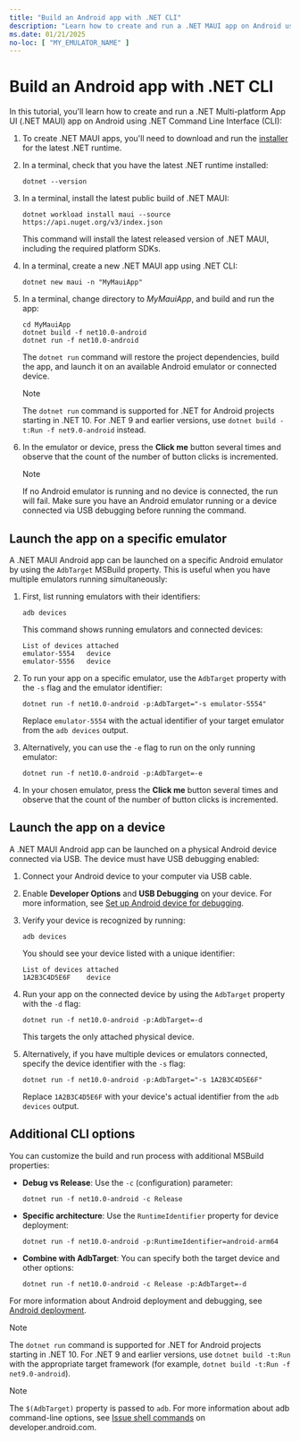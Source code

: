 ```yaml
---
title: "Build an Android app with .NET CLI"
description: "Learn how to create and run a .NET MAUI app on Android using .NET CLI."
ms.date: 01/21/2025
no-loc: [ "MY_EMULATOR_NAME" ]
---
```


# Build an Android app with .NET CLI

In this tutorial, you'll learn how to create and run a .NET Multi-platform App UI (.NET MAUI) app on Android using .NET Command Line Interface (CLI):

1. To create .NET MAUI apps, you'll need to download and run the [installer](https://github.com/dotnet/installer/blob/main/README.md#installers-and-binaries) for the latest .NET runtime.

2. In a terminal, check that you have the latest .NET runtime installed:

    ```dotnetcli
    dotnet --version
    ```

3. In a terminal, install the latest public build of .NET MAUI:

    ```dotnetcli
    dotnet workload install maui --source https://api.nuget.org/v3/index.json
    ```

    This command will install the latest released version of .NET MAUI, including the required platform SDKs.

4. In a terminal, create a new .NET MAUI app using .NET CLI:

    ```dotnetcli
    dotnet new maui -n "MyMauiApp"
    ```

5. In a terminal, change directory to *MyMauiApp*, and build and run the app:

    ```dotnetcli
    cd MyMauiApp
    dotnet build -f net10.0-android
    dotnet run -f net10.0-android
    ```

    The `dotnet run` command will restore the project dependencies, build the app, and launch it on an available Android emulator or connected device.

    > [!NOTE]
    > The `dotnet run` command is supported for .NET for Android projects starting in .NET 10. For .NET 9 and earlier versions, use `dotnet build -t:Run -f net9.0-android` instead.

6. In the emulator or device, press the **Click me** button several times and observe that the count of the number of button clicks is incremented.

    > [!NOTE]
    > If no Android emulator is running and no device is connected, the run will fail. Make sure you have an Android emulator running or a device connected via USB debugging before running the command.

## Launch the app on a specific emulator

A .NET MAUI Android app can be launched on a specific Android emulator by using the `AdbTarget` MSBuild property. This is useful when you have multiple emulators running simultaneously:

1. First, list running emulators with their identifiers:

    ```console
    adb devices
    ```

    This command shows running emulators and connected devices:

    ```console
    List of devices attached
    emulator-5554   device
    emulator-5556   device
    ```

2. To run your app on a specific emulator, use the `AdbTarget` property with the `-s` flag and the emulator identifier:

    ```dotnetcli
    dotnet run -f net10.0-android -p:AdbTarget="-s emulator-5554"
    ```

    Replace `emulator-5554` with the actual identifier of your target emulator from the `adb devices` output.

3. Alternatively, you can use the `-e` flag to run on the only running emulator:

    ```dotnetcli
    dotnet run -f net10.0-android -p:AdbTarget=-e
    ```

4. In your chosen emulator, press the **Click me** button several times and observe that the count of the number of button clicks is incremented.

## Launch the app on a device

A .NET MAUI Android app can be launched on a physical Android device connected via USB. The device must have USB debugging enabled:

1. Connect your Android device to your computer via USB cable.
2. Enable **Developer Options** and **USB Debugging** on your device. For more information, see [Set up Android device for debugging](~/android/device/setup.md).
3. Verify your device is recognized by running:

    ```console
    adb devices
    ```

    You should see your device listed with a unique identifier:

    ```console
    List of devices attached
    1A2B3C4D5E6F    device
    ```

4. Run your app on the connected device by using the `AdbTarget` property with the `-d` flag:

    ```dotnetcli
    dotnet run -f net10.0-android -p:AdbTarget=-d
    ```

    This targets the only attached physical device.

5. Alternatively, if you have multiple devices or emulators connected, specify the device identifier with the `-s` flag:

    ```dotnetcli
    dotnet run -f net10.0-android -p:AdbTarget="-s 1A2B3C4D5E6F"
    ```

    Replace `1A2B3C4D5E6F` with your device's actual identifier from the `adb devices` output.

## Additional CLI options

You can customize the build and run process with additional MSBuild properties:

- **Debug vs Release**: Use the `-c` (configuration) parameter:

    ```dotnetcli
    dotnet run -f net10.0-android -c Release
    ```

- **Specific architecture**: Use the `RuntimeIdentifier` property for device deployment:

    ```dotnetcli
    dotnet run -f net10.0-android -p:RuntimeIdentifier=android-arm64
    ```

- **Combine with AdbTarget**: You can specify both the target device and other options:

    ```dotnetcli
    dotnet run -f net10.0-android -c Release -p:AdbTarget=-d
    ```

For more information about Android deployment and debugging, see [Android deployment](~/android/deployment/index.md).

> [!NOTE]
> The `dotnet run` command is supported for .NET for Android projects starting in .NET 10. For .NET 9 and earlier versions, use `dotnet build -t:Run` with the appropriate target framework (for example, `dotnet build -t:Run -f net9.0-android`).

> [!NOTE]
> The `$(AdbTarget)` property is passed to `adb`. For more information about adb command-line options, see [Issue shell commands](https://developer.android.com/tools/adb#shellcommands) on developer.android.com.
